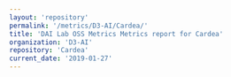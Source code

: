 ```yaml
---
layout: 'repository'
permalink: '/metrics/D3-AI/Cardea/'
title: 'DAI Lab OSS Metrics Metrics report for Cardea'
organization: 'D3-AI'
repository: 'Cardea'
current_date: '2019-01-27'
---
```

